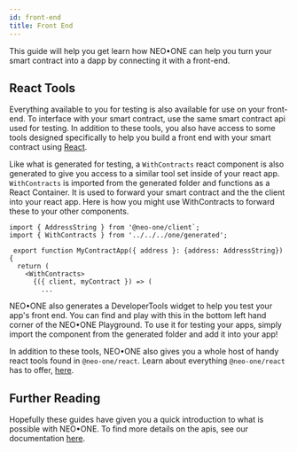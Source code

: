 ```yaml
---
id: front-end
title: Front End
---
```

This guide will help you get learn how NEO•ONE can help you turn your smart contract into a dapp by connecting it with a front-end.

## React Tools
Everything available to you for testing is also available for use on your front-end. To interface with your smart contract, use the same smart contract api
used for testing. In addition to these tools, you also have access to some tools designed specifically to help you build a front end with your smart contract using
[React](https://reactjs.org/).

Like what is generated for testing, a `WithContracts` react component is also generated to give you access to a similar tool set inside of your react app.
`WithContracts` is imported from the generated folder and functions as a React Container.  It is used to forward your smart contract and the the client
into your react app.  Here is how you might use WithContracts to forward these to your other components.
```
import { AddressString } from '@neo-one/client`;
import { WithContracts } from '../../../one/generated';

 export function MyContractApp({ address }: {address: AddressString}) {
  return (
    <WithContracts>
      {({ client, myContract }) => (
        ...
```

NEO•ONE also generates a DeveloperTools widget to help you test your app's front end.  You can find and play with this in the bottom
left hand corner of the NEO•ONE Playground.  To use it for testing your apps, simply import the component from the generated folder and add it into your app!

In addition to these tools, NEO•ONE also gives you a whole host of handy react tools found in `@neo-one/react`.  Learn about everything `@neo-one/react` has to offer,
[here]().

## Further Reading
Hopefully these guides have given you a quick introduction to what is possible with NEO•ONE.  To find more details on the apis, see our documentation [here]().
